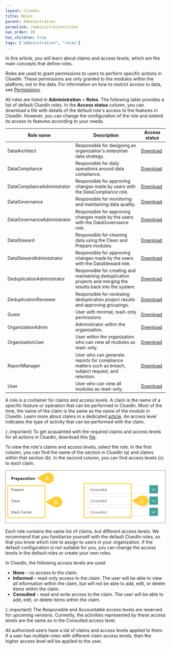 ```yaml
---
layout: cluedin
title: Roles
parent: Administration
permalink: /administration/roles
nav_order: 20
has_children: true
tags: ["administration", "roles"]
---
```


In this article, you will learn about claims and access levels, which are the main concepts that define roles.

Roles are used to grant permissions to users to perform specific actions in CluedIn. These permissions are only granted to the modules within the platform, not to the data. For information on how to restrict access to data, see [Permissions](/administration/permissions).

All roles are listed in **Administration** > **Roles**. The following table provides a list of default CluedIn roles. In the **Access status** column, you can download a file with details of the default role's access to the features in CluedIn. However, you can change the configuration of the role and extend its access to features according to your needs.

| Role name | Description | Access status |
|--|--|--|
| DataArchitect | Responsible for designing an organization's enterprise data strategy. | <a href="/assets/other/claims/DataArchitect.xlsx" download>Download</a> |
| DataCompliance | Responsible for daily operations around data compliance. | <a href="/assets/other/claims/DataCompliance.xlsx" download>Download</a> |
| DataComplianceAdministrator | Responsible for approving changes made by users with the DataCompliance role. | <a href="/assets/other/claims/DataComplianceAdministrator.xlsx" download>Download</a> |
| DataGovernance | Responsible for monitoring and maintaining data quality. | <a href="/assets/other/claims/DataGovernance.xlsx" download>Download</a> |
| DataGovernanceAdministrator | Responsible for approving changes made by the users with the DataGovernance role. | <a href="/assets/other/claims/DataGovernanceAdministrator.xlsx" download>Download</a> |
| DataSteward | Responsible for cleaning data using the Clean and Prepare modules. | <a href="/assets/other/claims/DataSteward.xlsx" download>Download</a> |
| DataStewardAdministrator | Responsible for approving changes made by the users with the DataSteward role. | <a href="/assets/other/claims/DataStewardAdministrator.xlsx" download>Download</a> |
| DeduplicationAdministrator | Responsible for creating and maintaining deduplication projects and merging the results back into the system. | <a href="/assets/other/claims/DeduplicationAdministrator.xlsx" download>Download</a> |
| DeduplicationReviewer | Responsible for reviewing deduplication project results and approving groupings. | <a href="/assets/other/claims/DeduplicationReviewer.xlsx" download>Download</a> |
| Guest | User with minimal, read-only permissions. | <a href="/assets/other/claims/Guest.xlsx" download>Download</a> |
| OrganizationAdmin | Administrator within the organization. | <a href="/assets/other/claims/OrganizationAdmin.xlsx" download>Download</a> |
| OrganizationUser | User within the organization who can view all modules as read-only. | <a href="/assets/other/claims/OrganizationUser.xlsx" download>Download</a> |
| ReportManager | User who can generate reports for compliance matters such as breach, subject request, and retention. | <a href="/assets/other/claims/ReportManager.xlsx" download>Download</a> |
| User | User who can view all modules as read-only. | <a href="/assets/other/claims/User.xlsx" download>Download</a> |

A role is a container for claims and access levels. A claim is the name of a specific feature or operation that can be performed in CluedIn. Most of the time, the name of the claim is the same as the name of the module in CluedIn. Learn more about claims in a dedicated [article](/administration/roles/claims). An access level indicates the type of activity that can be performed with the claim.

{:.important}
To get acquainted with the required claims and access levels for all actions in CluedIn, download this <a href="../../../assets/other/Claims-V1.xlsx" download>file</a>.

To view the role's claims and access levels, select the role. In the first column, you can find the name of the section in CluedIn (a) and claims within that section (b). In the second column, you can find access levels (c) to each claim.

![roles-1.png](../../assets/images/administration/roles/roles-1.png)

Each role contains the same list of claims, but different access levels. We recommend that you familiarize yourself with the default CluedIn roles, so that you know which role to assign to users in your organization. If the default configuration is not suitable for you, you can change the access levels in the default roles or create your own roles.

In CluedIn, the following access levels are used:

- **None** – no access to the claim.
- **Informed** – read-only access to the claim. The user will be able to view all information within the claim, but will not be able to add, edit, or delete items within the claim.
- **Consulted** – read and write access to the claim. The user will be able to add, edit, or delete items within the claim.

{:.important}
The Responsible and Accountable access levels are reserved for upcoming versions. Currently, the activities represented by these access levels are the same as in the Consulted access level.

All authorized users have a list of claims and access levels applied to them. If a user has multiple roles with different claim access levels, then the higher access level will be applied to the user.